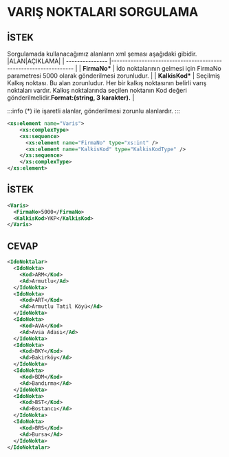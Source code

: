 # VARIŞ NOKTALARI SORGULAMA

## İSTEK

Sorgulamada kullanacağımız alanların xml şeması aşağıdaki gibidir.
|ALAN|AÇIKLAMA|
| --------------- |---------------------------------------------------------------- |
| **FirmaNo\*** | İdo noktalarının gelmesi için FirmaNo parametresi 5000 olarak gönderilmesi zorunludur. |
| **KalkisKod\*** | Seçilmiş Kalkış noktası. Bu alan zorunludur. Her bir kalkış noktasının belirli varış noktaları vardır. Kalkış noktalarında seçilen noktanın Kod değeri gönderilmelidir.**Format:(string, 3 karakter).** |

:::info
(\*) ile işaretli alanlar, gönderilmesi zorunlu alanlardır.
:::

```xml
<xs:element name="Varis">
    <xs:complexType>
	<xs:sequence>
	  <xs:element name="FirmaNo" type="xs:int" />
	  <xs:element name="KalkisKod" type="KalkisKodType" />
	</xs:sequence>
    </xs:complexType>
</xs:element>
```

## İSTEK

```xml
<Varis>
  <FirmaNo>5000</FirmaNo>
  <KalkisKod>YKP</KalkisKod>
</Varis>
```

## CEVAP

```xml
<IdoNoktalar>
  <IdoNokta>
    <Kod>ARM</Kod>
    <Ad>Armutlu</Ad>
  </IdoNokta>
  <IdoNokta>
    <Kod>ART</Kod>
    <Ad>Armutlu Tatil Köyü</Ad>
  </IdoNokta>
  <IdoNokta>
    <Kod>AVA</Kod>
    <Ad>Avsa Adası</Ad>
  </IdoNokta>
  <IdoNokta>
    <Kod>BKY</Kod>
    <Ad>Bakirköy</Ad>
  </IdoNokta>
  <IdoNokta>
    <Kod>BDM</Kod>
    <Ad>Bandırma</Ad>
  </IdoNokta>
  <IdoNokta>
    <Kod>BST</Kod>
    <Ad>Bostancı</Ad>
  </IdoNokta>
  <IdoNokta>
    <Kod>BRS</Kod>
    <Ad>Bursa</Ad>
  </IdoNokta>
</IdoNoktalar>
```
